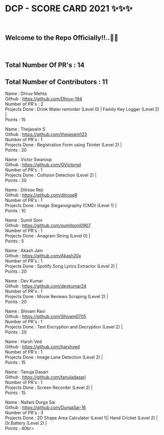 <h1> DCP - SCORE CARD 2021 ✨✨✨ </h1> <br>
<h2> Welcome to the Repo Officially!!..🙌👏 </h2> <br>

## Total Number Of PR's : 14
## Total Number of Contributors : 11
  
Name : Dhruv Mehta <br>
Github : https://github.com/Dhruv-194 <br>
Number of PR's : 2 <br>
Projects Done : Drink Water reminder (Level 0) | Family Key Logger (Level 2) | <br>
Points : 15 <br>

Name : Thejaswin S <br>
Github : https://github.com/thejaswin123 <br>
Number of PR's : 1 <br>
Projects Done : Registration Form using Tkinter (Level 2) | <br>
Points : 20 <br>

Name : Victor Swaroop <br>
Github : https://github.com/GVictorsd <br>
Number of PR's : 1 <br>
Projects Done : Collision Detection (Level 2) | <br>
Points : 20 <br>

Name : Dilrose Reji <br>
Github : https://github.com/dilroseR <br>
Number of PR's : 1 <br>
Projects Done : Image Steganography (CMD) (Level 1) | <br>
Points : 10 <br>

Name : Sumit Soni <br>
Github : https://github.com/sumitsoni0907 <br>
Number of PR's : 1 <br>
Projects Done : Anagram String (Level 0) | <br>
Points : 5 <br>

Name : Akash Jain <br>
Github : https://github.com/Akash20x <br>
Number of PR's : 1 <br>
Projects Done : Spotify Song Lyrics Extractor (Level 2) | <br>
Points : 20 <br>

Name : Dev Kumar <br>
Github : https://github.com/devkumar24 <br>
Number of PR's : 1 <br>
Projects Done : Movie Reviews Scraping (Level 2) | <br>
Points : 20 <br>

Name : Shivam Ravi <br>
Github : https://github.com/Shivam0705 <br>
Number of PR's : 1 <br>
Projects Done : Text Encryption and Decryption (Level 2) | <br>
Points : 20 <br>

Name : Harsh Ved <br>
Github : https://github.com/harshved <br>
Number of PR's : 1 <br>
Projects Done : Image Lane Detection (Level 2) | <br>
Points : 15 <br>

Name : Tanuja Dasari <br>
Github : https://github.com/tanujadasari<br>
Number of PR's : 1 <br>
Projects Done : Screen Recorder (Level 2) | <br>
Points : 15 <br>

Name : Nallani Durga Sai <br>
Github : https://github.com/DurgaSai-16 <br>
Number of PR's : 3 <br>
Projects Done : 2D Shape Area Calculator (Level 1)| Hand Cricket (Level 2) | Dr.Battery (Level 2) | <br>
Points : 40br>
